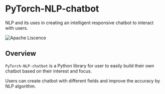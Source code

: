 # PyTorch-NLP-chatbot
NLP and its uses in creating an intelligent responsive chatbot to interact with users.

![Apache Liscence](https://img.shields.io/github/license/KoroIsCoding/PyTorch-NLP-chatbot)


## Overview
`PyTorch-NLP-chatbot` is a Python library for user to easily build their own chatbot based on their interest and focus.

Users can create chatbot with different fields and improve the accuracy by NLP algorithm.